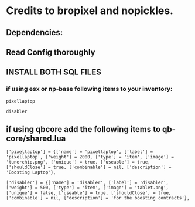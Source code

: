 # Credits to bropixel and nopickles.

## Dependencies:




## Read Config thoroughly

## INSTALL BOTH SQL FILES

### if using esx or np-base following items to your inventory: 
```
pixellaptop
```
```
disabler
```


## if using qbcore add the following items to qb-core/shared.lua 
```
['pixellaptop'] = {['name'] = 'pixellaptop', ['label'] = 'pixellaptop', ['weight'] = 2000, ['type'] = 'item', ['image'] = 'tunerchip.png', ['unique'] = true, ['useable'] = true,  ['shouldClose'] = true, ['combinable'] = nil, ['description'] = 'Boosting Laptop'}, 
```
```
['disabler'] = {['name'] = 'disabler', ['label'] = 'disabler', ['weight'] = 500, ['type'] = 'item', ['image'] = 'tablet.png', ['unique'] = false, ['useable'] = true, ['shouldClose'] = true, ['combinable'] = nil, ['description'] = 'for the boosting contracts'},
```
